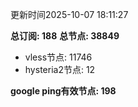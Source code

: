 更新时间2025-10-07 18:11:27

**总订阅: 188**
**总节点: 38849**
- vless节点: 11746
- hysteria2节点: 12

**google ping有效节点: 198**
